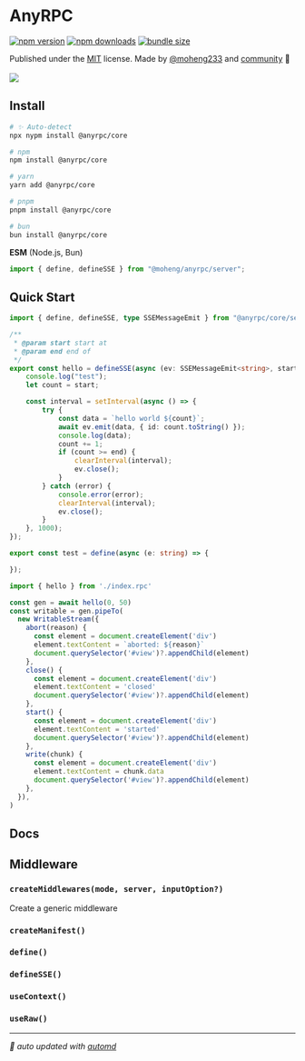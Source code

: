 # AnyRPC

<!-- automd:badges color="yellow" license name="@moheng/anyrpc" codecov bundlephobia packagephobia -->

[![npm version](https://img.shields.io/npm/v/@moheng/anyrpc?color=yellow)](https://npmjs.com/package/@moheng/anyrpc)
[![npm downloads](https://img.shields.io/npm/dm/@moheng/anyrpc?color=yellow)](https://npmjs.com/package/@moheng/anyrpc)
[![bundle size](https://img.shields.io/bundlephobia/minzip/@moheng/anyrpc?color=yellow)](https://bundlephobia.com/package/@moheng/anyrpc)

<!-- /automd -->

<!-- automd:contributors author="moheng233" github="moheng233/anyrpc" license="MIT" -->

Published under the [MIT](https://github.com/moheng233/anyrpc/blob/main/LICENSE) license.
Made by [@moheng233](https://github.com/moheng233) and [community](https://github.com/moheng233/anyrpc/graphs/contributors) 💛
<br><br>
<a href="https://github.com/moheng233/anyrpc/graphs/contributors">
<img src="https://contrib.rocks/image?repo=moheng233/anyrpc" />
</a>

<!-- /automd -->

## Install

<!-- automd:pm-install name="@anyrpc/core" -->

```sh
# ✨ Auto-detect
npx nypm install @anyrpc/core

# npm
npm install @anyrpc/core

# yarn
yarn add @anyrpc/core

# pnpm
pnpm install @anyrpc/core

# bun
bun install @anyrpc/core
```

<!-- /automd -->

<!-- automd:jsimport name="@moheng/anyrpc/server" imports="define,defineSSE" -->

**ESM** (Node.js, Bun)

```js
import { define, defineSSE } from "@moheng/anyrpc/server";
```

<!-- /automd -->

## Quick Start

<!-- automd:file src="examples/vite/src/index.rpc.ts" name="index.rpc.ts" code lang="ts" -->

```ts index.rpc.ts
import { define, defineSSE, type SSEMessageEmit } from "@anyrpc/core/server";

/**
 * @param start start at
 * @param end end of
 */
export const hello = defineSSE(async (ev: SSEMessageEmit<string>, start: number, end: number) => {
	console.log("test");
	let count = start;

	const interval = setInterval(async () => {
		try {
			const data = `hello world ${count}`;
			await ev.emit(data, { id: count.toString() });
			console.log(data);
			count += 1;
			if (count >= end) {
				clearInterval(interval);
				ev.close();
			}
		} catch (error) {
			console.error(error);
			clearInterval(interval);
			ev.close();
		}
	}, 1000);
});

export const test = define(async (e: string) => {

});

```

<!-- /automd -->

<!-- automd:file src="examples/vite/src/index.ts" name="index.ts" code lang="ts" -->

```ts index.ts
import { hello } from './index.rpc'

const gen = await hello(0, 50)
const writable = gen.pipeTo(
  new WritableStream({
    abort(reason) {
      const element = document.createElement('div')
      element.textContent = `aborted: ${reason}`
      document.querySelector('#view')?.appendChild(element)
    },
    close() {
      const element = document.createElement('div')
      element.textContent = 'closed'
      document.querySelector('#view')?.appendChild(element)
    },
    start() {
      const element = document.createElement('div')
      element.textContent = 'started'
      document.querySelector('#view')?.appendChild(element)
    },
    write(chunk) {
      const element = document.createElement('div')
      element.textContent = chunk.data
      document.querySelector('#view')?.appendChild(element)
    },
  }),
)

```

<!-- /automd -->

## Docs

<!-- automd:jsdocs src="lib/src/server/index.ts" -->

## Middleware

### `createMiddlewares(mode, server, inputOption?)`

Create a generic middleware

### `createManifest()`

### `define()`

### `defineSSE()`

### `useContext()`

### `useRaw()`

<!-- /automd -->

<!-- automd:with-automd -->

---

_🤖 auto updated with [automd](https://automd.unjs.io)_

<!-- /automd -->
